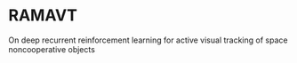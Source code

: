 # RAMAVT
On deep recurrent reinforcement learning for active visual tracking of space noncooperative objects
